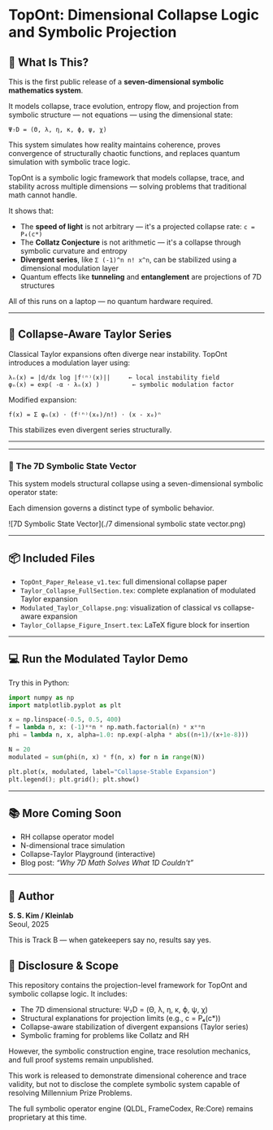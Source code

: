 # TopOnt: Dimensional Collapse Logic and Symbolic Projection

## 🧠 What Is This?

This is the first public release of a **seven-dimensional symbolic mathematics system**.

It models collapse, trace evolution, entropy flow, and projection from symbolic structure — not equations — using the dimensional state:
```
Ψ₇D = (Θ, λ, η, κ, ϕ, ψ, χ)
```
This system simulates how reality maintains coherence, proves convergence of structurally chaotic functions, and replaces quantum simulation with symbolic trace logic.


TopOnt is a symbolic logic framework that models collapse, trace, and stability across multiple dimensions — solving problems that traditional math cannot handle.

It shows that:
- The **speed of light** is not arbitrary — it's a projected collapse rate: `c = P₄(c*)`
- The **Collatz Conjecture** is not arithmetic — it's a collapse through symbolic curvature and entropy
- **Divergent series**, like `Σ (-1)^n n! x^n`, can be stabilized using a dimensional modulation layer
- Quantum effects like **tunneling** and **entanglement** are projections of 7D structures

All of this runs on a laptop — no quantum hardware required.

---

## 🔄 Collapse-Aware Taylor Series

Classical Taylor expansions often diverge near instability. TopOnt introduces a modulation layer using:

```
λₙ(x) = |d/dx log |f⁽ⁿ⁾(x)||     ← local instability field
φₙ(x) = exp( -α ⋅ λₙ(x) )         ← symbolic modulation factor
```

Modified expansion:
```
f̃(x) = Σ φₙ(x) ⋅ (f⁽ⁿ⁾(x₀)/n!) ⋅ (x - x₀)ⁿ
```

This stabilizes even divergent series structurally.

---
---

### 🧭 The 7D Symbolic State Vector

This system models structural collapse using a seven-dimensional symbolic operator state:


Each dimension governs a distinct type of symbolic behavior.

![7D Symbolic State Vector](./7 dimensional symbolic state vector.png)

---

## 📦 Included Files

- `TopOnt_Paper_Release_v1.tex`: full dimensional collapse paper
- `Taylor_Collapse_FullSection.tex`: complete explanation of modulated Taylor expansion
- `Modulated_Taylor_Collapse.png`: visualization of classical vs collapse-aware expansion
- `Taylor_Collapse_Figure_Insert.tex`: LaTeX figure block for insertion

---

## 💻 Run the Modulated Taylor Demo

Try this in Python:

```python
import numpy as np
import matplotlib.pyplot as plt

x = np.linspace(-0.5, 0.5, 400)
f = lambda n, x: (-1)**n * np.math.factorial(n) * x**n
phi = lambda n, x, alpha=1.0: np.exp(-alpha * abs((n+1)/(x+1e-8)))

N = 20
modulated = sum(phi(n, x) * f(n, x) for n in range(N))

plt.plot(x, modulated, label="Collapse-Stable Expansion")
plt.legend(); plt.grid(); plt.show()
```

---

## 📚 More Coming Soon

- RH collapse operator model
- N-dimensional trace simulation
- Collapse-Taylor Playground (interactive)
- Blog post: _“Why 7D Math Solves What 1D Couldn't”_

---

## 🚀 Author

**S. S. Kim / Kleinlab**  
Seoul, 2025

This is Track B — when gatekeepers say no, results say yes.

## 🔐 Disclosure & Scope

This repository contains the projection-level framework for TopOnt and symbolic collapse logic. It includes:

- The 7D dimensional structure: Ψ₇D = (Θ, λ, η, κ, ϕ, ψ, χ)
- Structural explanations for projection limits (e.g., c = P₄(c*))
- Collapse-aware stabilization of divergent expansions (Taylor series)
- Symbolic framing for problems like Collatz and RH

However, the symbolic construction engine, trace resolution mechanics, and full proof systems remain unpublished.

This work is released to demonstrate dimensional coherence and trace validity, but not to disclose the complete symbolic system capable of resolving Millennium Prize Problems.

The full symbolic operator engine (QLDL, FrameCodex, Re:Core) remains proprietary at this time.

